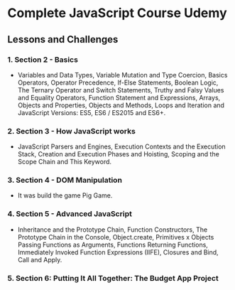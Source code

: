 # **Complete JavaScript Course Udemy**

## Lessons and Challenges

	
### 1. Section 2 - Basics
	
- Variables and Data Types, Variable Mutation and Type Coercion, Basics Operators, Operator Precedence, If-Else Statements, Boolean Logic, The Ternary Operator and Switch Statements, Truthy and Falsy Values and Equality Operators, Function Statement and Expressions, Arrays, Objects and Properties, Objects and Methods, Loops and Iteration and JavaScript Versions: ES5, ES6 / ES2015 and ES6+.

### 2. Section 3 - How JavaScript works

- JavaScript Parsers and Engines, Execution Contexts and the Execution Stack, Creation and Execution Phases and Hoisting, Scoping and the Scope Chain and This Keyword.

### 3. Section 4 - DOM Manipulation

- It was build the game Pig Game.

### 4. Section 5 - Advanced JavaScript

- Inheritance and the Prototype Chain, Function Constructors, The Prototype Chain in the Console, Object.create, Primitives x Objects Passing Functions as Arguments, Functions Returning Functions, Immediately Invoked Function Expressions (IIFE), Closures and Bind, Call and Apply.

### 5. Section 6: Putting It All Together: The Budget App Project
